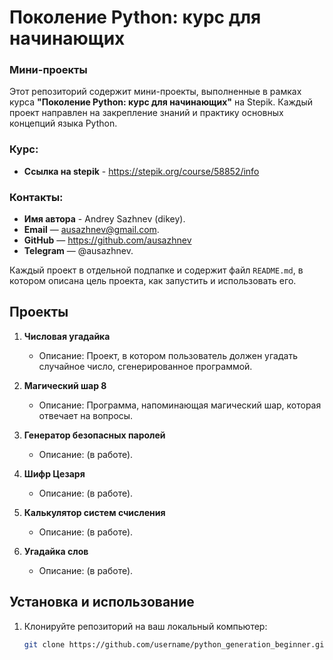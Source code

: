 # Поколение Python: курс для начинающих
### Мини-проекты

Этот репозиторий содержит мини-проекты, выполненные в рамках курса **"Поколение Python: курс для начинающих"** на Stepik. Каждый проект направлен на закрепление знаний и практику основных концепций языка Python.

### Курс:
- **Ссылка на stepik** - https://stepik.org/course/58852/info
### Контакты:
  - **Имя автора** - Andrey Sazhnev (dikey).
  - **Email** — ausazhnev@gmail.com.
  - **GitHub** — https://github.com/ausazhnev
  - **Telegram** — @ausazhnev.
  
Каждый проект в отдельной подпапке и содержит файл `README.md`, в котором описана цель проекта, как запустить и использовать его.

## Проекты

1. **Числовая угадайка**
   - Описание: Проект, в котором пользователь должен угадать случайное число, сгенерированное программой.
   
2. **Магический шар 8**
   - Описание: Программа, напоминающая магический шар, которая отвечает на вопросы.
   
3. **Генератор безопасных паролей**
   - Описание: (в работе).
   
4. **Шифр Цезаря**
   - Описание: (в работе).
   
5. **Калькулятор систем счисления**
   - Описание: (в работе).
   
6. **Угадайка слов**
   - Описание: (в работе).

## Установка и использование

1. Клонируйте репозиторий на ваш локальный компьютер:
   ```bash
   git clone https://github.com/username/python_generation_beginner.git
